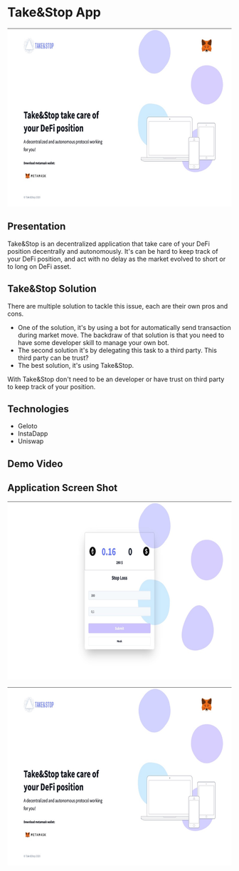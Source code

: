# Take&Stop App

<p align="center">
  <img width="1000" height="400" src="https://github.com/Gauddel/TakeAndStopApp/blob/master/asset/landingPage.jpeg?raw=true">
</p>

## Presentation
Take&Stop is an decentralized application that take care of your DeFi position decentrally and autonomously. It's can be hard to keep track of your DeFi position, and act with no delay as the market evolved to short or to long on DeFi asset.

## Take&Stop Solution

There are multiple solution to tackle this issue, each are their own pros and cons.

- One of the solution, it's by using a bot for automatically send transaction during market move. The backdraw of that solution is that you need to have some developer skill to manage your own bot.
- The second solution it's by delegating this task to a third party. This third party can be trust?
- The best solution, it's using Take&Stop. 

With Take&Stop don't need to be an developer or have trust on third party to keep track of your position.

## Technologies
- Geloto
- InstaDapp
- Uniswap

## Demo Video

## Application Screen Shot

<p align="center">
  <img width="1000" height="400" src="https://github.com/Gauddel/TakeAndStopApp/blob/master/asset/dapp.jpeg?raw=true">
</p>

<p align="center">
  <img width="1000" height="400" src="https://github.com/Gauddel/TakeAndStopApp/blob/master/asset/landingPage.jpeg?raw=true">
</p>
